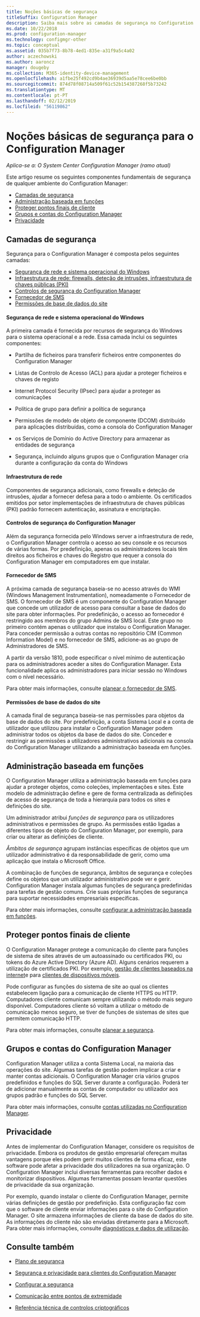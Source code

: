 ```yaml
---
title: Noções básicas de segurança
titleSuffix: Configuration Manager
description: Saiba mais sobre as camadas de segurança no Configuration Manager.
ms.date: 10/22/2018
ms.prod: configuration-manager
ms.technology: configmgr-other
ms.topic: conceptual
ms.assetid: 035b7f73-8b78-4ed1-835e-a31f9a5c4a02
author: aczechowski
ms.author: aaroncz
manager: dougeby
ms.collection: M365-identity-device-management
ms.openlocfilehash: a1fbe25f492cd9b4ae36939d5aa5e78cee6be0bb
ms.sourcegitcommit: 874d78f08714a509f61c52b154387268f5b73242
ms.translationtype: MT
ms.contentlocale: pt-PT
ms.lasthandoff: 02/12/2019
ms.locfileid: "56119862"
---
```

# <a name="fundamentals-of-security-for-configuration-manager"></a>Noções básicas de segurança para o Configuration Manager

*Aplica-se a: O System Center Configuration Manager (ramo atual)*

Este artigo resume os seguintes componentes fundamentais de segurança de qualquer ambiente do Configuration Manager:
- [Camadas de segurança](#bkmk_layers)
- [Administração baseada em funções](#bkmk_rba)
- [Proteger pontos finais de cliente](#bkmk_endpoints)
- [Grupos e contas do Configuration Manager](#bkmk_accounts)
- [Privacidade](#bkmk_privacy)

## <a name="bkmk_layers"></a> Camadas de segurança

Segurança para o Configuration Manager é composta pelos seguintes camadas: 
- [Segurança de rede e sistema operacional do Windows](#bkmk_layer-windows)
- [Infraestrutura de rede: firewalls, deteção de intrusões, infraestrutura de chaves públicas (PKI)](#bkmk_layer-network)
- [Controlos de segurança do Configuration Manager](#bkmk_layer-cm)
- [Fornecedor de SMS](#bkmk_layer-provider)
- [Permissões de base de dados do site](#bkmk_layer-db)

#### <a name="bkmk_layer-windows"></a> Segurança de rede e sistema operacional do Windows
A primeira camada é fornecida por recursos de segurança do Windows para o sistema operacional e a rede. Essa camada inclui os seguintes componentes:  

-   Partilha de ficheiros para transferir ficheiros entre componentes do Configuration Manager  

-   Listas de Controlo de Acesso (ACL) para ajudar a proteger ficheiros e chaves de registo  

-   Internet Protocol Security (IPsec) para ajudar a proteger as comunicações  

-   Política de grupo para definir a política de segurança  

-   Permissões de modelo de objeto de componente (DCOM) distribuído para aplicações distribuídas, como a consola do Configuration Manager  

-   os Serviços de Domínio do Active Directory para armazenar as entidades de segurança  

-   Segurança, incluindo alguns grupos que o Configuration Manager cria durante a configuração da conta do Windows  

#### <a name="bkmk_layer-network"></a> Infraestrutura de rede

Componentes de segurança adicionais, como firewalls e deteção de intrusões, ajudar a fornecer defesa para a todo o ambiente. Os certificados emitidos por setor implementações de infraestrutura de chaves públicas (PKI) padrão fornecem autenticação, assinatura e encriptação.  

#### <a name="bkmk_layer-cm"></a> Controlos de segurança do Configuration Manager

Além da segurança fornecida pelo Windows server a infraestrutura de rede, o Configuration Manager controla o acesso ao seu console e os recursos de várias formas. Por predefinição, apenas os administradores locais têm direitos aos ficheiros e chaves do Registro que requer a consola do Configuration Manager em computadores em que instalar.  

#### <a name="bkmk_layer-provider"></a> Fornecedor de SMS

A próxima camada de segurança baseia-se no acesso através do WMI (Windows Management Instrumentation), nomeadamente o Fornecedor de SMS. O fornecedor de SMS é um componente do Configuration Manager que concede um utilizador de acesso para consultar a base de dados do site para obter informações. Por predefinição, o acesso ao fornecedor é restringido aos membros do grupo Admins de SMS local. Este grupo no primeiro contém apenas o utilizador que instalou o Configuration Manager. Para conceder permissão a outras contas no repositório CIM (Common Information Model) e no fornecedor de SMS, adicione-as ao grupo de Administradores de SMS.  

A partir da versão 1810, pode especificar o nível mínimo de autenticação para os administradores aceder a sites do Configuration Manager. Esta funcionalidade aplica os administradores para iniciar sessão no Windows com o nível necessário. <!--1357013-->  

Para obter mais informações, consulte [planear o fornecedor de SMS](/sccm/core/plan-design/hierarchy/plan-for-the-sms-provider).

#### <a name="bkmk_layer-db"></a> Permissões de base de dados do site

A camada final de segurança baseia-se nas permissões para objetos da base de dados do site. Por predefinição, a conta Sistema Local e a conta de utilizador que utilizou para instalar o Configuration Manager podem administrar todos os objetos da base de dados do site. Conceder e restringir as permissões a utilizadores administrativos adicionais na consola do Configuration Manager utilizando a administração baseada em funções.  



## <a name="bkmk_rba"></a> Administração baseada em funções  

 O Configuration Manager utiliza a administração baseada em funções para ajudar a proteger objetos, como coleções, implementações e sites. Este modelo de administração define e gere de forma centralizada as definições de acesso de segurança de toda a hierarquia para todos os sites e definições do site. 

 Um administrador atribui *funções de segurança* para os utilizadores administrativos e permissões de grupo. As permissões estão ligadas a diferentes tipos de objeto do Configuration Manager, por exemplo, para criar ou alterar as definições de cliente. 

 *Âmbitos de segurança* agrupam instâncias específicas de objetos que um utilizador administrativo é da responsabilidade de gerir, como uma aplicação que instala o Microsoft Office. 

 A combinação de funções de segurança, âmbitos de segurança e coleções define os objetos que um utilizador administrativo pode ver e gerir. Configuration Manager instala algumas funções de segurança predefinidas para tarefas de gestão comuns. Crie suas próprias funções de segurança para suportar necessidades empresariais específicas.  

 Para obter mais informações, consulte [configurar a administração baseada em funções](/sccm/core/servers/deploy/configure/configure-role-based-administration).  



## <a name="bkmk_endpoints"></a> Proteger pontos finais de cliente  

 O Configuration Manager protege a comunicação do cliente para funções de sistema de sites através de um autoassinado ou certificados PKI, ou tokens do Azure Active Directory (Azure AD). Alguns cenários requerem a utilização de certificados PKI. Por exemplo, [gestão de clientes baseados na internet](/sccm/core/clients/manage/plan-internet-based-client-management)e para [clientes de dispositivos móveis](/sccm/mdm/plan-design/plan-on-premises-mdm).  

 Pode configurar as funções do sistema de site ao qual os clientes estabelecem ligação para a comunicação de cliente HTTPS ou HTTP. Computadores cliente comunicam sempre utilizando o método mais seguro disponível. Computadores cliente só voltam a utilizar o método de comunicação menos seguro, se tiver de funções de sistemas de sites que permitem comunicação HTTP.  

 Para obter mais informações, consulte [planear a segurança](/sccm/core/plan-design/security/plan-for-security).



## <a name="bkmk_accounts"></a> Grupos e contas do Configuration Manager  

 Configuration Manager utiliza a conta Sistema Local, na maioria das operações do site. Algumas tarefas de gestão podem implicar a criar e manter contas adicionais. O Configuration Manager cria vários grupos predefinidos e funções do SQL Server durante a configuração. Poderá ter de adicionar manualmente as contas de computador ou utilizador aos grupos padrão e funções do SQL Server.  

 Para obter mais informações, consulte [contas utilizadas no Configuration Manager](/sccm/core/plan-design/hierarchy/accounts).  



## <a name="bkmk_privacy"></a> Privacidade  

 Antes de implementar do Configuration Manager, considere os requisitos de privacidade. Embora os produtos de gestão empresarial ofereçam muitas vantagens porque eles podem gerir muitos clientes de forma eficaz, este software pode afetar a privacidade dos utilizadores na sua organização. O Configuration Manager inclui diversas ferramentas para recolher dados e monitorizar dispositivos. Algumas ferramentas possam levantar questões de privacidade da sua organização.  

 Por exemplo, quando instalar o cliente do Configuration Manager, permite várias definições de gestão por predefinição. Esta configuração faz com que o software de cliente enviar informações para o site do Configuration Manager. O site armazena informações de cliente da base de dados do site. As informações do cliente não são enviadas diretamente para a Microsoft. Para obter mais informações, consulte [diagnósticos e dados de utilização](/sccm/core/plan-design/diagnostics/diagnostics-and-usage-data).



## <a name="see-also"></a>Consulte também

- [Plano de segurança](/sccm/core/plan-design/security/plan-for-security)  

- [Segurança e privacidade para clientes do Configuration Manager](/sccm/core/clients/deploy/plan/security-and-privacy-for-clients)  

- [Configurar a segurança](/sccm/core/plan-design/security/configure-security)   

- [Comunicação entre pontos de extremidade](/sccm/core/plan-design/hierarchy/communications-between-endpoints)  

- [Referência técnica de controlos criptográficos](/sccm/core/plan-design/security/cryptographic-controls-tehnical-reference)  
